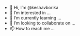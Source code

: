 - 👋 Hi, I’m @keshavborika
- 👀 I’m interested in ...
- 🌱 I’m currently learning ...
- 💞️ I’m looking to collaborate on ...
- 📫 How to reach me ...

<!---
keshavborika/keshavborika is a ✨ special ✨ repository because its `README.md` (this file) appears on your GitHub profile.
You can click the Preview link to take a look at your changes.
--->
